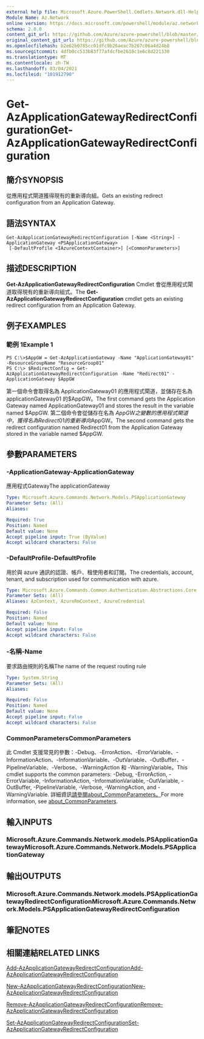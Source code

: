 ```yaml
---
external help file: Microsoft.Azure.PowerShell.Cmdlets.Network.dll-Help.xml
Module Name: Az.Network
online version: https://docs.microsoft.com/powershell/module/az.network/get-azapplicationgatewayredirectconfiguration
schema: 2.0.0
content_git_url: https://github.com/Azure/azure-powershell/blob/master/src/Network/Network/help/Get-AzApplicationGatewayRedirectConfiguration.md
original_content_git_url: https://github.com/Azure/azure-powershell/blob/master/src/Network/Network/help/Get-AzApplicationGatewayRedirectConfiguration.md
ms.openlocfilehash: b2e62b0785cc01dfc9b26aeac7b267c06a4d24b8
ms.sourcegitcommit: 4dfb0cc533b83f77afdcfbe2618c1e6c8d221330
ms.translationtype: MT
ms.contentlocale: zh-TW
ms.lasthandoff: 03/04/2021
ms.locfileid: "101912790"
---
```

# <span data-ttu-id="49578-101">Get-AzApplicationGatewayRedirectConfiguration</span><span class="sxs-lookup"><span data-stu-id="49578-101">Get-AzApplicationGatewayRedirectConfiguration</span></span>

## <span data-ttu-id="49578-102">簡介</span><span class="sxs-lookup"><span data-stu-id="49578-102">SYNOPSIS</span></span>
<span data-ttu-id="49578-103">從應用程式閘道獲得現有的重新導向組。</span><span class="sxs-lookup"><span data-stu-id="49578-103">Gets an existing redirect configuration from an Application Gateway.</span></span>

## <span data-ttu-id="49578-104">語法</span><span class="sxs-lookup"><span data-stu-id="49578-104">SYNTAX</span></span>

```
Get-AzApplicationGatewayRedirectConfiguration [-Name <String>] -ApplicationGateway <PSApplicationGateway>
 [-DefaultProfile <IAzureContextContainer>] [<CommonParameters>]
```

## <span data-ttu-id="49578-105">描述</span><span class="sxs-lookup"><span data-stu-id="49578-105">DESCRIPTION</span></span>
<span data-ttu-id="49578-106">**Get-AzApplicationGatewayRedirectConfiguration** Cmdlet 會從應用程式閘道取得現有的重新導向組式。</span><span class="sxs-lookup"><span data-stu-id="49578-106">The **Get-AzApplicationGatewayRedirectConfiguration** cmdlet gets an existing redirect configuration from an Application Gateway.</span></span>

## <span data-ttu-id="49578-107">例子</span><span class="sxs-lookup"><span data-stu-id="49578-107">EXAMPLES</span></span>

### <span data-ttu-id="49578-108">範例 1</span><span class="sxs-lookup"><span data-stu-id="49578-108">Example 1</span></span>
```
PS C:\>$AppGW = Get-AzApplicationGateway -Name "ApplicationGateway01" -ResourceGroupName "ResourceGroup01"
PS C:\> $RedirectConfig = Get-AzApplicationGatewayRedirectConfiguration -Name "Redirect01" -ApplicationGateway $AppGW
```

<span data-ttu-id="49578-109">第一個命令會取得名為 ApplicationGateway01 的應用程式閘道，並儲存在名為 applicationGateway01 的$AppGW。</span><span class="sxs-lookup"><span data-stu-id="49578-109">The first command gets the Application Gateway named ApplicationGateway01 and stores the result in the variable named $AppGW.</span></span>
<span data-ttu-id="49578-110">第二個命令會從儲存在名為 $AppGW 之變數的應用程式閘道中，獲得名為 Redirect01 的重新導向$AppGW。</span><span class="sxs-lookup"><span data-stu-id="49578-110">The second command gets the redirect configuration named Redirect01 from the Application Gateway stored in the variable named $AppGW.</span></span>

## <span data-ttu-id="49578-111">參數</span><span class="sxs-lookup"><span data-stu-id="49578-111">PARAMETERS</span></span>

### <span data-ttu-id="49578-112">-ApplicationGateway</span><span class="sxs-lookup"><span data-stu-id="49578-112">-ApplicationGateway</span></span>
<span data-ttu-id="49578-113">應用程式Gateway</span><span class="sxs-lookup"><span data-stu-id="49578-113">The applicationGateway</span></span>

```yaml
Type: Microsoft.Azure.Commands.Network.Models.PSApplicationGateway
Parameter Sets: (All)
Aliases:

Required: True
Position: Named
Default value: None
Accept pipeline input: True (ByValue)
Accept wildcard characters: False
```

### <span data-ttu-id="49578-114">-DefaultProfile</span><span class="sxs-lookup"><span data-stu-id="49578-114">-DefaultProfile</span></span>
<span data-ttu-id="49578-115">用於與 azure 通訊的認證、帳戶、租使用者和訂閱。</span><span class="sxs-lookup"><span data-stu-id="49578-115">The credentials, account, tenant, and subscription used for communication with azure.</span></span>

```yaml
Type: Microsoft.Azure.Commands.Common.Authentication.Abstractions.Core.IAzureContextContainer
Parameter Sets: (All)
Aliases: AzContext, AzureRmContext, AzureCredential

Required: False
Position: Named
Default value: None
Accept pipeline input: False
Accept wildcard characters: False
```

### <span data-ttu-id="49578-116">-名稱</span><span class="sxs-lookup"><span data-stu-id="49578-116">-Name</span></span>
<span data-ttu-id="49578-117">要求路由規則的名稱</span><span class="sxs-lookup"><span data-stu-id="49578-117">The name of the request routing rule</span></span>

```yaml
Type: System.String
Parameter Sets: (All)
Aliases:

Required: False
Position: Named
Default value: None
Accept pipeline input: False
Accept wildcard characters: False
```

### <span data-ttu-id="49578-118">CommonParameters</span><span class="sxs-lookup"><span data-stu-id="49578-118">CommonParameters</span></span>
<span data-ttu-id="49578-119">此 Cmdlet 支援常見的參數：-Debug、-ErrorAction、-ErrorVariable、-InformationAction、-InformationVariable、-OutVariable、-OutBuffer、-PipelineVariable、-Verbose、-WarningAction 和 -WarningVariable。</span><span class="sxs-lookup"><span data-stu-id="49578-119">This cmdlet supports the common parameters: -Debug, -ErrorAction, -ErrorVariable, -InformationAction, -InformationVariable, -OutVariable, -OutBuffer, -PipelineVariable, -Verbose, -WarningAction, and -WarningVariable.</span></span> <span data-ttu-id="49578-120">詳細資訊[請參閱about_CommonParameters。](http://go.microsoft.com/fwlink/?LinkID=113216)</span><span class="sxs-lookup"><span data-stu-id="49578-120">For more information, see [about_CommonParameters](http://go.microsoft.com/fwlink/?LinkID=113216).</span></span>

## <span data-ttu-id="49578-121">輸入</span><span class="sxs-lookup"><span data-stu-id="49578-121">INPUTS</span></span>

### <span data-ttu-id="49578-122">Microsoft.Azure.Commands.Network.models.PSApplicationGateway</span><span class="sxs-lookup"><span data-stu-id="49578-122">Microsoft.Azure.Commands.Network.Models.PSApplicationGateway</span></span>

## <span data-ttu-id="49578-123">輸出</span><span class="sxs-lookup"><span data-stu-id="49578-123">OUTPUTS</span></span>

### <span data-ttu-id="49578-124">Microsoft.Azure.Commands.Network.models.PSApplicationGatewayRedirectConfiguration</span><span class="sxs-lookup"><span data-stu-id="49578-124">Microsoft.Azure.Commands.Network.Models.PSApplicationGatewayRedirectConfiguration</span></span>

## <span data-ttu-id="49578-125">筆記</span><span class="sxs-lookup"><span data-stu-id="49578-125">NOTES</span></span>

## <span data-ttu-id="49578-126">相關連結</span><span class="sxs-lookup"><span data-stu-id="49578-126">RELATED LINKS</span></span>

[<span data-ttu-id="49578-127">Add-AzApplicationGatewayRedirectConfiguration</span><span class="sxs-lookup"><span data-stu-id="49578-127">Add-AzApplicationGatewayRedirectConfiguration</span></span>](./Add-AzApplicationGatewayRedirectConfiguration.md)

[<span data-ttu-id="49578-128">New-AzApplicationGatewayRedirectConfiguration</span><span class="sxs-lookup"><span data-stu-id="49578-128">New-AzApplicationGatewayRedirectConfiguration</span></span>](./New-AzApplicationGatewayRedirectConfiguration.md)

[<span data-ttu-id="49578-129">Remove-AzApplicationGatewayRedirectConfiguration</span><span class="sxs-lookup"><span data-stu-id="49578-129">Remove-AzApplicationGatewayRedirectConfiguration</span></span>](./Remove-AzApplicationGatewayRedirectConfiguration.md)

[<span data-ttu-id="49578-130">Set-AzApplicationGatewayRedirectConfiguration</span><span class="sxs-lookup"><span data-stu-id="49578-130">Set-AzApplicationGatewayRedirectConfiguration</span></span>](./Set-AzApplicationGatewayRedirectConfiguration.md)
